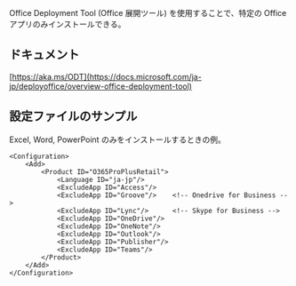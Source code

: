 Office Deployment Tool (Office 展開ツール) を使用することで、特定の Office アプリのみインストールできる。

## ドキュメント

[https://aka.ms/ODT](https://docs.microsoft.com/ja-jp/deployoffice/overview-office-deployment-tool)

## 設定ファイルのサンプル

Excel, Word, PowerPoint のみをインストールするときの例。

```
<Configuration>
    <Add>
        <Product ID="O365ProPlusRetail">
            <Language ID="ja-jp"/>
            <ExcludeApp ID="Access"/>
            <ExcludeApp ID="Groove"/>    <!-- Onedrive for Business -->
            <ExcludeApp ID="Lync"/>      <!-- Skype for Business -->
            <ExcludeApp ID="OneDrive"/>
            <ExcludeApp ID="OneNote"/>
            <ExcludeApp ID="Outlook"/>
            <ExcludeApp ID="Publisher"/>
            <ExcludeApp ID="Teams"/>
        </Product>
    </Add>
</Configuration>
```

